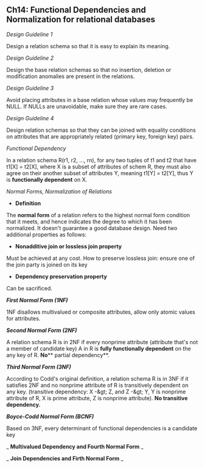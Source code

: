 ## **Ch14: Functional Dependencies and Normalization for relational databases**

_Design Guideline 1_

Design a relation schema so that it is easy to explain its meaning.

_Design Guideline 2_

Design the base relation schemas so that no insertion, deletion or modification anomalies are present in the relations.

_Design Guideline 3_

Avoid placing attributes in a base relation whose values may frequently be NULL. If NULLs are unavoidable, make sure they are rare cases.

_Design Guideline 4_

Design relation schemas so that they can be joined with equality conditions on attributes that are appropriately related (primary key, foreign key) pairs.

_Functional Dependency_

In a relation schema R(r1, r2, …, rn), for any two tuples of t1 and t2 that have t1[X] = t2[X], where X is a subset of attributes of schem R, they must also agree on their another subset of attributes Y, meaning t1[Y] = t2[Y], thus Y is **functionally dependent** on X.

_Normal Forms, Normalization of Relations_

- **Definition**

The **normal form** of a relation refers to the highest normal form condition that it meets, and hence indicates the degree to which it has been normalized. It doesn&#39;t guarantee a good database design. Need two additional properties as follows:

- **Nonadditive join or lossless join property**

Must be achieved at any cost. How to preserve lossless join: ensure one of the join party is joined on its key

- **Dependency preservation property**

Can be sacrificed.

_**First Normal Form (1NF)**_

1NF disallows multivalued or composite attributes, allow only atomic values for attributes.

_**Second Normal Form (2NF)**_

A relation schema R is in 2NF if every nonprime attribute (attribute that&#39;s not a member of candidate key) A in R is **fully functionally dependent** on the any key of R. **No**** partial dependency**.

_**Third Normal Form (3NF)**_

According to Codd&#39;s original definition, a relation schema R is in 3NF if it satisfies 2NF and no nonprime attribute of R is transitively dependent on any key. (transitive dependency: X -\&gt; Z, and Z -\&gt; Y, Y is nonprime attribute of R, X is prime attribute, Z is nonprime attribute). **No transitive dependency.**

_**Boyce-Codd Normal Form (BCNF)**_

Based on 3NF, every determinant of functional dependencies is a candidate key

_ **Multivalued Dependency and Fourth Normal Form** _

_ **Join Dependencies and Firth Normal Form** _